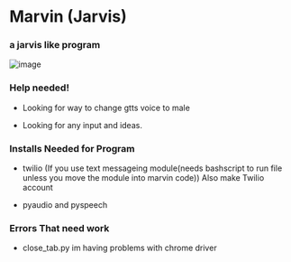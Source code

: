 # Marvin (Jarvis)
### a jarvis like program


![image](https://github.com/SavageCoder77/Marvin-Jarvis-/blob/master/marvin.jpeg?raw=true)


### Help needed! ###


- Looking for way to change gtts voice to male


- Looking for any input and ideas.


### Installs Needed for Program ###


- twilio (If you use text messageing module(needs bashscript to run file unless you move the module into marvin code))
    Also make Twilio account


- pyaudio and pyspeech


### Errors That need work ###


- close_tab.py im having problems with chrome driver
